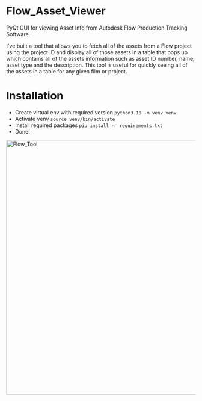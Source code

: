 # Flow_Asset_Viewer
PyQt GUI for viewing Asset Info from Autodesk Flow Production Tracking Software.

I've built a tool that allows you to fetch all of the assets from a Flow project using the project ID and display all of those assets in a table that pops up which contains all of the assets information such as asset ID number, name, asset type and the description. This tool is useful for quickly seeing all of the assets in a table for any given film or project. 

# Installation
- Create virtual env with required version  `python3.10 -m venv venv`
- Activate venv `source venv/bin/activate`
- Install required packages `pip install -r requirements.txt`
- Done!

<img width="677" alt="Flow_Tool" src="https://github.com/user-attachments/assets/b4a4296e-cee6-4e48-a559-a0d7015549b5">
